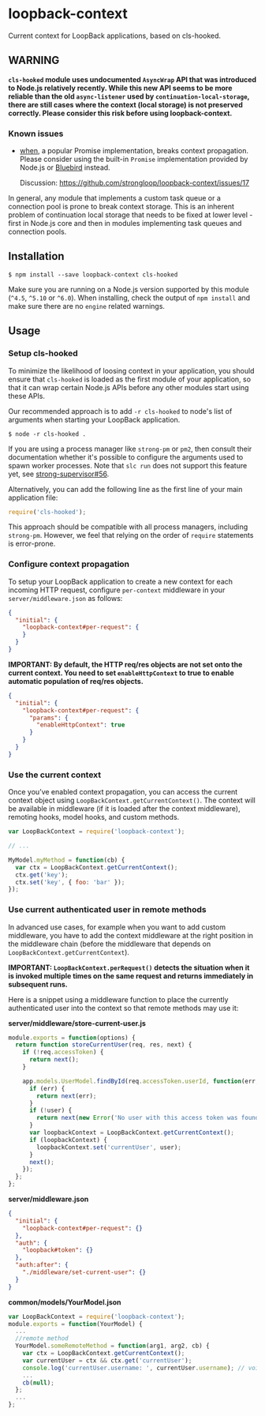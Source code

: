 # loopback-context

Current context for LoopBack applications, based on cls-hooked.

## WARNING

**`cls-hooked` module uses undocumented `AsyncWrap` API that was introduced to Node.js relatively recently. While this new API seems to be more reliable than the old `async-listener` used by `continuation-local-storage`, there are still cases where the context (local storage) is not preserved correctly. Please consider this risk before using loopback-context.**

### Known issues

 - [when](https://www.npmjs.com/package/when), a popular Promise
   implementation, breaks context propagation. Please consider using the
   built-in `Promise` implementation provided by Node.js or
   [Bluebird](https://www.npmjs.com/package/bluebird) instead.

   Discussion: https://github.com/strongloop/loopback-context/issues/17

In general, any module that implements a custom task queue or a connection pool
is prone to break context storage. This is an inherent problem of continuation
local storage that needs to be fixed at lower level - first in Node.js core
and then in modules implementing task queues and connection pools.

## Installation

```
$ npm install --save loopback-context cls-hooked
```

Make sure you are running on a Node.js version supported by this module
(`^4.5`, `^5.10` or `^6.0`). When installing, check the output of `npm install`
and make sure there are no `engine` related warnings.

## Usage

### Setup cls-hooked

To minimize the likelihood of loosing context in your application, you should
ensure that `cls-hooked` is loaded as the first module of your application, so
that it can wrap certain Node.js APIs before any other modules start using these
APIs.

Our recommended approach is to add `-r cls-hooked` to node's list of
arguments when starting your LoopBack application.

```
$ node -r cls-hooked .
```

If you are using a process manager like `strong-pm` or `pm2`, then consult
their documentation whether it's possible to configure the arguments used to
spawn worker processes. Note that `slc run` does not support this feature yet,
see [strong-supervisor#56](https://github.com/strongloop/strong-supervisor/issues/56).

Alternatively, you can add the following line as the first line of your main
application file:

```js
require('cls-hooked');
```

This approach should be compatible with all process managers, including
`strong-pm`. However, we feel that relying on the order of `require` statements
is error-prone.


### Configure context propagation

To setup your LoopBack application to create a new context for each incoming
HTTP request, configure `per-context` middleware in your
`server/middleware.json` as follows:


```json
{
  "initial": {
    "loopback-context#per-request": {
    }
  }
}
```

**IMPORTANT: By default, the HTTP req/res objects are not set onto the current context. You
need to set `enableHttpContext` to true to enable automatic population
of req/res objects.**

```json
{
  "initial": {
    "loopback-context#per-request": {
      "params": {
        "enableHttpContext": true
      }
    }
  }
}
```

### Use the current context

Once you’ve enabled context propagation, you can access the current context
object using `LoopBackContext.getCurrentContext()`. The context will be
available in middleware (if it is loaded after the context middleware),
remoting hooks, model hooks, and custom methods.

```js
var LoopBackContext = require('loopback-context');

// ...

MyModel.myMethod = function(cb) {
  var ctx = LoopBackContext.getCurrentContext();
  ctx.get('key');
  ctx.set('key', { foo: 'bar' });
});
```

### Use current authenticated user in remote methods

In advanced use cases, for example when you want to add custom middleware, you
have to add the context middleware at the right position in the middleware
chain (before the middleware that depends on
`LoopBackContext.getCurrentContext`).

**IMPORTANT: `LoopBackContext.perRequest()` detects the situation when it is
invoked multiple times on the same request and returns immediately in
subsequent runs.**

Here is a snippet using a middleware function to place the currently
authenticated user into the context so that remote methods may use it:

**server/middleware/store-current-user.js**
```js
module.exports = function(options) {
  return function storeCurrentUser(req, res, next) {
    if (!req.accessToken) {
      return next();
    }

    app.models.UserModel.findById(req.accessToken.userId, function(err, user) {
      if (err) {
        return next(err);
      }
      if (!user) {
        return next(new Error('No user with this access token was found.'));
      }
      var loopbackContext = LoopBackContext.getCurrentContext();
      if (loopbackContext) {
        loopbackContext.set('currentUser', user);
      }
      next();
    });
  };
};
```

**server/middleware.json**
```json
{
  "initial": {
    "loopback-context#per-request": {}
  },
  "auth": {
    "loopback#token": {}
  },
  "auth:after": {
    "./middleware/set-current-user": {}
  }
}
```

**common/models/YourModel.json**
```js
var LoopBackContext = require('loopback-context');
module.exports = function(YourModel) {
  ...
  //remote method
  YourModel.someRemoteMethod = function(arg1, arg2, cb) {
    var ctx = LoopBackContext.getCurrentContext();
    var currentUser = ctx && ctx.get('currentUser');
    console.log('currentUser.username: ', currentUser.username); // voila!
    ...
    cb(null);
  };
  ...
};
```
